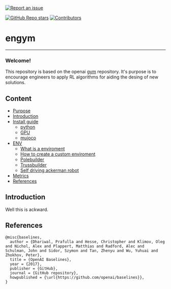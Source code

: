 [![Report an issue](https://img.shields.io/badge/-Report%20an%20issue-critical)](https://github.com/jabandersnatch/engym/issues)

[![GitHub Repo stars](https://img.shields.io/github/stars/jabandersnatch/engym?style=flat-square)](https://github.com/watermelontools/jabandersnatch/engym/stargazers)
[![Contributors](https://img.shields.io/github/contributors/jabandersnatch/engym?style=flat-square)](https://github.com/jabandersnatch/engym/graphs/contributors)


# engym
-------------------------------------
### Welcome!

This repository is based on the openai [gym](https://github.com/openai/gym) repository. It's purpose is to encourage engineers to apply RL algorithms for aiding the desing of new solutions.

## Content

- [Purpose](#purpose)
- [Introduction](#introduction)
- [Install guide](#install-guide)
  - [python](#python)
  - [GPU](#gpu)
  - [mujoco](#mujoco)
- [ENV](#env)
  - [What is a enviroment](#what-is-a-enviroment)
  - [How to create a custom enviroment](#how-to-create-a-custom-enviroment)
  - [Polebuilder](#polebuilder)
  - [Trussbuilder](#trussbuilder)
  - [Self driving ackerman robot](#self-driving-ackerman-robot)
- [Metrics](#metrics)
- [References](#references)

## Introduction

Well this is ackward.

## References
  
    @misc{baselines,
      author = {Dhariwal, Prafulla and Hesse, Christopher and Klimov, Oleg and Nichol, Alex and Plappert, Matthias and Radford, Alec and Schulman, John and Sidor, Szymon and Tan, Zhenyu and Wu, Yuhuai and Zhokhov, Peter},
      title = {OpenAI Baselines},
      year = {2017},
      publisher = {GitHub},
      journal = {GitHub repository},
      howpublished = {\url{https://github.com/openai/baselines}},
    }
